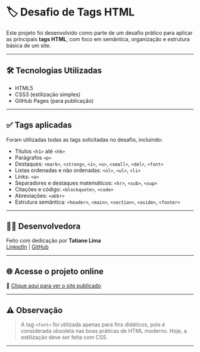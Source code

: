 # 🏷️ Desafio de Tags HTML

Este projeto foi desenvolvido como parte de um desafio prático para aplicar as principais **tags HTML**, com foco em semântica, organização e estrutura básica de um site.

---

## 🛠️ Tecnologias Utilizadas

- HTML5
- CSS3 (estilização simples)
- GitHub Pages (para publicação)

---

## ✅ Tags aplicadas

Foram utilizadas todas as tags solicitadas no desafio, incluindo:

- Títulos `<h1>` até `<h6>`
- Parágrafos `<p>`
- Destaques: `<mark>`, `<strong>`, `<i>`, `<u>`, `<small>`, `<del>`, `<font>`
- Listas ordenadas e não ordenadas: `<ol>`, `<ul>`, `<li>`
- Links: `<a>`
- Separadores e destaques matemáticos: `<hr>`, `<sub>`, `<sup>`
- Citações e código: `<blockquote>`, `<code>`
- Abreviações: `<abbr>`
- Estrutura semântica: `<header>`, `<main>`, `<section>`, `<aside>`, `<footer>`

---

## 👩‍💻 Desenvolvedora

Feito com dedicação por **Tatiane Lima**  
[LinkedIn](https://www.linkedin.com/in/tati-lima85) | [GitHub](https://github.com/Tattianerl)

---

## 🌐 Acesse o projeto online

🔗 [Clique aqui para ver o site publicado](https://tattianerl.github.io/Desafio-de-tags-HTML/)

---

## ⚠️ Observação

> A tag `<font>` foi utilizada apenas para fins didáticos, pois é considerada obsoleta nas boas práticas de HTML moderno. Hoje, a estilização deve ser feita com CSS.

---
